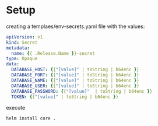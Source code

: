 # Setup

creating a templaes/env-secrets.yaml file with the values:
```yaml
apiVersion: v1
kind: Secret
metadata:
  name: {{ .Release.Name }}-secret
type: Opaque
data:
  DATABASE_HOST: {{"[value]" | toString | b64enc }}
  DATABASE_PORT: {{"[value]" | toString | b64enc }}
  DATABASE_NAME: {{"[value]" | toString | b64enc }}
  DATABASE_USER: {{"[value]" | toString | b64enc }}
  DATABASE_PASSWORD: {{"[value]"  | toString | b64enc }}
  TOKEN: {{"[value]" | toString | b64enc }}
```

execute 
```sh
helm install core .
```